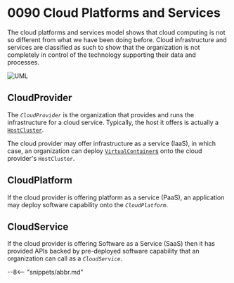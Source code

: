 <!-- SPDX-License-Identifier: CC-BY-4.0 -->
<!-- Copyright Contributors to the Egeria project. -->

# 0090 Cloud Platforms and Services

The cloud platforms and services model shows that cloud computing is not so different from what we have been doing before. Cloud infrastructure and services are classified as such to show that the organization is not completely in control of the technology supporting their data and processes.

![UML](0090-Cloud-Platforms-and-Services.svg)

## CloudProvider

The *`CloudProvider`* is the organization that provides and runs the infrastructure for a cloud service. Typically, the host it offers is actually a [`HostCluster`](./types/0/0035-Complex-Hosts/#hostcluster). 

The cloud provider may offer infrastructure as a service (IaaS), in which case, an organization can deploy [`VirtualContainer`s](./types/0/0035-Complex-Hosts/#virtualcontainer) onto the cloud provider's `HostCluster`.

## CloudPlatform

If the cloud provider is offering platform as a service (PaaS), an application may deploy software capability onto the *`CloudPlatform`*.

## CloudService

If the cloud provider is offering Software as a Service (SaaS) then it has provided APIs backed by pre-deployed software capability that an organization can call as a *`CloudService`*.

--8<-- "snippets/abbr.md"
